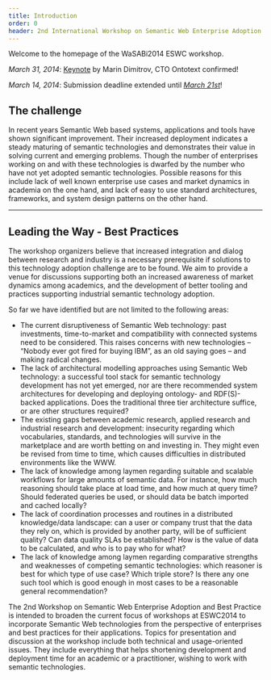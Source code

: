 ```yaml
---
title: Introduction
order: 0
header: 2nd International Workshop on Semantic Web Enterprise Adoption and Best Practice
---
```


Welcome to the homepage of the WaSABi2014 ESWC workshop.

*March 31, 2014*: [Keynote](/keynote/) by Marin Dimitrov, CTO Ontotext confirmed!

*March 14, 2014*: Submission deadline extended until [*March 21st*](/submissions/)!

## The challenge

In recent years Semantic Web based systems, applications and tools have shown significant improvement. Their increased deployment indicates a steady maturing of semantic technologies and demonstrates their value in solving current and emerging problems. Though the number of enterprises working on and with these technologies is dwarfed by the number who have not yet adopted semantic technologies. Possible reasons for this include lack of well known enterprise use cases and market dynamics in academia on the one hand, and lack of easy to use standard architectures, frameworks, and system design patterns on the other hand.

------

## Leading the Way - Best Practices
The workshop organizers believe that increased integration and dialog between research and industry is a necessary prerequisite if solutions to this technology adoption challenge are to be found. We aim to provide a venue for discussions supporting both an increased awareness of market dynamics among academics, and the development of better tooling and practices supporting industrial semantic technology adoption.

So far we have identified but are not limited to the following areas:

- The current disruptiveness of Semantic Web technology: past investments, time-to-market and compatibility with connected systems need to be considered. This raises concerns with new technologies – “Nobody ever got fired for buying IBM”, as an old saying goes – and making radical changes.
- The lack of architectural modelling approaches using Semantic Web technology: a successful tool stack for semantic technology development has not yet emerged, nor are there recommended system architectures for developing and deploying ontology- and RDF(S)-backed applications. Does the traditional three tier architecture suffice, or are other structures required?
- The existing gaps between academic research, applied research and industrial research and development: insecurity regarding which vocabularies, standards, and technologies will survive in the marketplace and are worth betting on and investing in. They might even be revised from time to time, which causes difficulties in distributed environments like the WWW.
- The lack of knowledge among laymen regarding suitable and scalable workflows for large amounts of semantic data. For instance, how much reasoning should take place at load time, and how much at query time? Should federated queries be used, or should data be batch imported and cached locally?
- The lack of coordination processes and routines in a distributed knowledge/data landscape: can a user or company trust that the data they rely on, which is provided by another party, will be of sufficient quality? Can data quality SLAs be established? How is the value of data to be calculated, and who is to pay who for what?
- The lack of knowledge among laymen regarding comparative strengths and weaknesses of competing semantic technologies: which reasoner is best for which type of use case? Which triple store? Is there any one such tool which is good enough in most cases to be a reasonable general recommendation?

The 2nd Workshop on Semantic Web Enterprise Adoption and Best Practice is intended to broaden the current focus of workshops at ESWC2014 to incorporate Semantic Web technologies from the perspective of enterprises and best practices for their applications. Topics for presentation and discussion at the workshop include both technical and usage-oriented issues. They include everything that helps shortening development and deployment time for an academic or a practitioner, wishing to work with semantic technologies.
